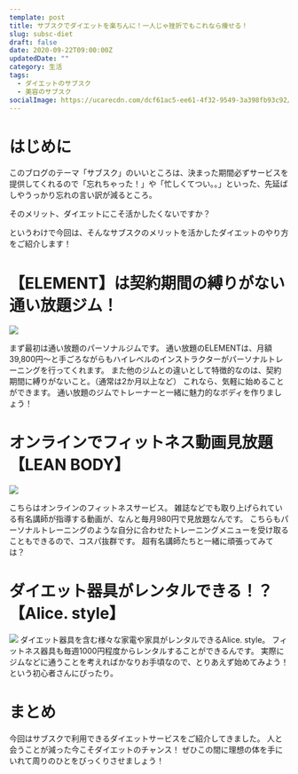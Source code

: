 ```yaml
---
template: post
title: サブスクでダイエットを楽ちんに！一人じゃ挫折でもこれなら痩せる！
slug: subsc-diet
draft: false
date: 2020-09-22T09:00:00Z
updatedDate: ""
category: 生活
tags:
  - ダイエットのサブスク
  - 美容のサブスク
socialImage: https://ucarecdn.com/dcf61ac5-ee61-4f32-9549-3a398fb93c92/
---
```


# はじめに

このブログのテーマ「サブスク」のいいところは、決まった期間必ずサービスを提供してくれるので「忘れちゃった！」や「忙しくてつい。。」といった、先延ばしやうっかり忘れの言い訳が減るところ。

そのメリット、ダイエットにこそ活かしたくないですか？

というわけで今回は、そんなサブスクのメリットを活かしたダイエットのやり方をご紹介します！

# 【ELEMENT】は契約期間の縛りがない通い放題ジム！
![](https://ucarecdn.com/b9d25fbb-4145-4005-91c1-3a2ba83d82f1/)

まず最初は通い放題のパーソナルジムです。
通い放題のELEMENTは、月額39,800円～と手ごろながらもハイレベルのインストラクターがパーソナルトレーニングを行ってくれます。
また他のジムとの違いとして特徴的なのは、契約期間に縛りがないこと。（通常は2か月以上など）
これなら、気軽に始めることができます。
通い放題のジムでトレーナーと一緒に魅力的なボディを作りましょう！

# オンラインでフィットネス動画見放題【LEAN BODY】
![](https://ucarecdn.com/fc7a5fc1-d25d-4726-9e7e-507c9ce15c95/)

こちらはオンラインのフィットネスサービス。
雑誌などでも取り上げられている有名講師が指導する動画が、なんと毎月980円で見放題なんです。
こちらもパーソナルトレーニングのような自分に合わせたトレーニングメニューを受け取ることもできるので、コスパ抜群です。
超有名講師たちと一緒に頑張ってみては？

# ダイエット器具がレンタルできる！？【Alice. style】
![](https://ucarecdn.com/adc93af1-3303-44f1-8d9c-399d5e0f0021/)
ダイエット器具を含む様々な家電や家具がレンタルできるAlice. style。
フィットネス器具も毎週1000円程度からレンタルすることができるんです。
実際にジムなどに通うことを考えればかなりお手頃なので、とりあえず始めてみよう！という初心者さんにぴったり。

# まとめ
今回はサブスクで利用できるダイエットサービスをご紹介してきました。
人と会うことが減った今こそダイエットのチャンス！
ぜひこの間に理想の体を手にいれて周りのひとをびっくりさせましょう！

